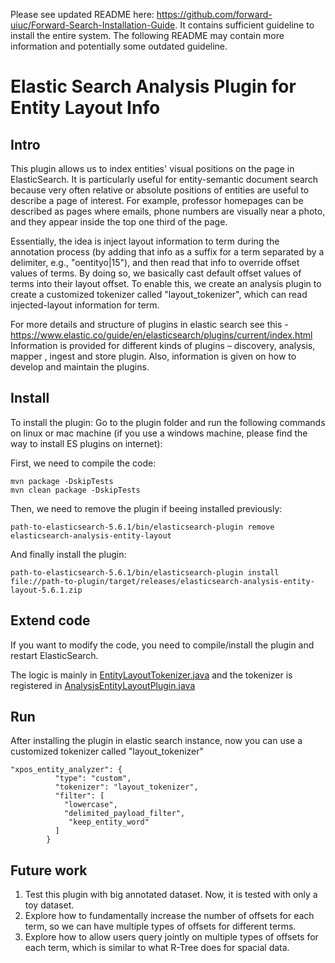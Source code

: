 Please see updated README here: https://github.com/forward-uiuc/Forward-Search-Installation-Guide. It contains sufficient guideline to install the entire system. The following README may contain more information and potentially some outdated guideline.

# Elastic Search Analysis Plugin for Entity Layout Info

## Intro
This plugin allows us to index entities' visual positions on the page in ElasticSearch. It is particularly useful for entity-semantic document search because very often relative or absolute positions of entities are useful to describe a page of interest. For example, professor homepages can be described as pages where emails, phone numbers are visually near a photo, and they appear inside the top one third of the page.

Essentially, the idea is inject layout information to term during the annotation process (by adding that info as a suffix for a term separated by a delimiter, e.g., "oentityo|15"), and then read that info to override offset values of terms. By doing so, we basically cast default offset values of terms into their layout offset. To enable this, we create an analysis plugin to create a customized tokenizer called "layout_tokenizer", which can read injected-layout information for term.

For more details and structure of plugins in elastic search see this - 
https://www.elastic.co/guide/en/elasticsearch/plugins/current/index.html
Information is provided for different kinds of plugins – discovery, analysis, mapper , ingest and store plugin. Also, information is given on how to develop and maintain the plugins.

## Install
To install the plugin:
Go to the plugin folder and run the following commands on linux or mac machine (if you use a windows machine, please find the way to install ES plugins on internet):

First, we need to compile the code:
```
mvn package -DskipTests
mvn clean package -DskipTests
```

Then, we need to remove the plugin if beeing installed previously:
```
path-to-elasticsearch-5.6.1/bin/elasticsearch-plugin remove elasticsearch-analysis-entity-layout
```

And finally install the plugin:
```
path-to-elasticsearch-5.6.1/bin/elasticsearch-plugin install file://path-to-plugin/target/releases/elasticsearch-analysis-entity-layout-5.6.1.zip
```

## Extend code

If you want to modify the code, you need to compile/install the plugin and restart ElasticSearch.

The logic is mainly in [EntityLayoutTokenizer.java](https://github.com/forward-uiuc/Spring-2018-Entity-Search/blob/master/elasticsearch-analysis-entity-layout/src/main/java/org/forward/entitysearch/entitylayoutanalysis/EntityLayoutTokenizer.java) and the tokenizer is registered in [AnalysisEntityLayoutPlugin.java](https://github.com/forward-uiuc/Spring-2018-Entity-Search/blob/master/elasticsearch-analysis-entity-layout/src/main/java/org/forward/entitysearch/entitylayoutanalysis/AnalysisEntityLayoutPlugin.java)

## Run
After installing the plugin in elastic search instance, now you can use a customized tokenizer called "layout_tokenizer"
```
"xpos_entity_analyzer": {
          "type": "custom",
          "tokenizer": "layout_tokenizer",
          "filter": [
            "lowercase",
            "delimited_payload_filter",
             "keep_entity_word"
          ]
        }
```

## Future work
1.  Test this plugin with big annotated dataset. Now, it is tested with only a toy dataset.
2.  Explore how to fundamentally increase the number of offsets for each term, so we can have multiple types of offsets for different terms.
3.  Explore how to allow users query jointly on multiple types of offsets for each term, which is similar to what R-Tree does for spacial data.
